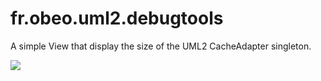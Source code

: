 fr.obeo.uml2.debugtools
=======================

A simple View that display the size of the UML2 CacheAdapter singleton.

![](https://github.com/mbarbero/fr.obeo.uml2.debugtools.git)